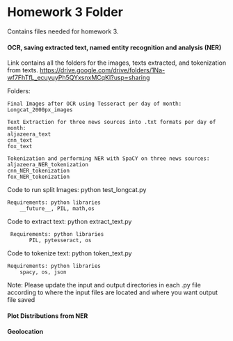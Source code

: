 # Homework 3 Folder

Contains files needed for homework 3.

#### OCR, saving extracted text, named entity recognition and analysis (NER)
Link contains all the folders for the images, texts extracted, and tokenization from texts.
https://drive.google.com/drive/folders/1Na-wf7FhTfL_ecuyuyPh5QYxsnxMCqKI?usp=sharing

Folders:
    
    Final Images after OCR using Tesseract per day of month:
    Longcat_2000px_images 
    
    Text Extraction for three news sources into .txt formats per day of month:
    aljazeera_text
    cnn_text
    fox_text
    
    Tokenization and performing NER with SpaCY on three news sources:
    aljazeera_NER_tokenization
    cnn_NER_tokenization
    fox_NER_tokenization

Code to run split Images:
python test_longcat.py
    
    Requirements: python libraries
        __future__, PIL, math,os

Code to extract text: 
python extract_text.py
     
     Requirements: python libraries
           PIL, pytesseract, os

Code to tokenize text:
python token_text.py
    
    Requirements: python libraries
        spacy, os, json

Note: Please update the input and output directories in each .py file according to where the input files are located and where you want output file saved

#### Plot Distributions from NER 

#### Geolocation
